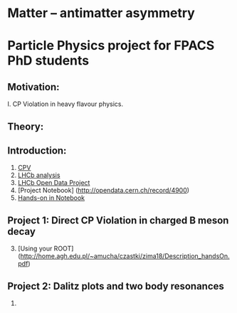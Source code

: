 
# Matter – antimatter asymmetry 
# Particle Physics project for FPACS PhD students

## Motivation:
   I. CP Violation in heavy flavour physics.


## Theory:


## Introduction:
1. [CPV](https://agnieszkamucha.github.io/ParticlePhysics/Files/CPV_1.pdf)
2. [LHCb analysis ](https://agnieszkamucha.github.io/ParticlePhysics/Files/LHCb_ana.pdf)
3. [LHCb Open Data Project](http://opendata.cern.ch/record/4901)
4. [Project Notebook] (http://opendata.cern.ch/record/4900)
5. [Hands-on in Notebook](https://github.com/lhcb/opendata-project/blob/80d64a3796e593fc8f9b257e85f32ae2e54f131f/LHCb_Open_Data_Project.ipynb)

## Project 1: Direct CP Violation in charged B meson decay
3. [Using your ROOT] (http://home.agh.edu.pl/~amucha/czastki/zima18/Description_handsOn.pdf)
## Project 2: Dalitz plots and two body resonances
1. 

